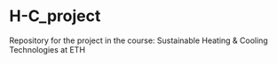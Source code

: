 # H-C_project
Repository for the project in the course: Sustainable Heating &amp; Cooling Technologies at ETH
